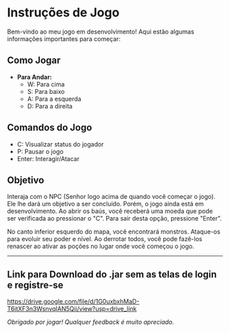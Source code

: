 # Instruções de Jogo

Bem-vindo ao meu jogo em desenvolvimento! Aqui estão algumas informações importantes para começar:

## Como Jogar

- **Para Andar:**
  - W: Para cima
  - S: Para baixo
  - A: Para a esquerda
  - D: Para a direita

## Comandos do Jogo

- C: Visualizar status do jogador
- P: Pausar o jogo
- Enter: Interagir/Atacar

## Objetivo

Interaja com o NPC (Senhor logo acima de quando você começar o jogo). Ele lhe dará um objetivo a ser concluído. Porém, o jogo ainda está em desenvolvimento. Ao abrir os baús, você receberá uma moeda que pode ser verificada ao pressionar o "C". Para sair desta opção, pressione "Enter".

No canto inferior esquerdo do mapa, você encontrará monstros. Ataque-os para evoluir seu poder e nível. Ao derrotar todos, você pode fazê-los renascer ao ativar as poções no lugar onde você começou o jogo.

---
## Link para Download do .jar sem as telas de login e registre-se
https://drive.google.com/file/d/1G0uxbxhMaD-T6itXF3n3WsnvqIAN5Qii/view?usp=drive_link


*Obrigado por jogar! Qualquer feedback é muito apreciado.*
